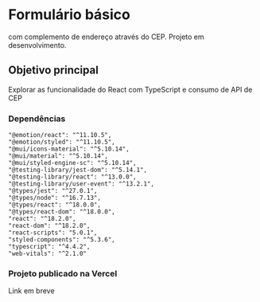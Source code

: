 # Formulário básico
com complemento de endereço através do CEP.
Projeto em desenvolvimento.

## Objetivo principal
Explorar as funcionalidade do React com TypeScript e consumo de API de CEP

### Dependências

    "@emotion/react": "^11.10.5",
    "@emotion/styled": "^11.10.5",
    "@mui/icons-material": "^5.10.14",
    "@mui/material": "^5.10.14",
    "@mui/styled-engine-sc": "^5.10.14",
    "@testing-library/jest-dom": "^5.14.1",
    "@testing-library/react": "^13.0.0",
    "@testing-library/user-event": "^13.2.1",
    "@types/jest": "^27.0.1",
    "@types/node": "^16.7.13",
    "@types/react": "^18.0.0",
    "@types/react-dom": "^18.0.0",
    "react": "^18.2.0",
    "react-dom": "^18.2.0",
    "react-scripts": "5.0.1",
    "styled-components": "^5.3.6",
    "typescript": "^4.4.2",
    "web-vitals": "^2.1.0"

### Projeto publicado na Vercel
Link em breve